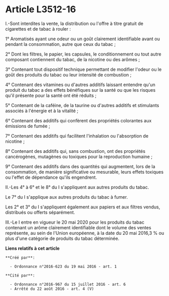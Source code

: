 # Article L3512-16

I.-Sont interdites la vente, la distribution ou l'offre à titre gratuit de cigarettes et de tabac à rouler : 

1° Aromatisés ayant une odeur ou un goût clairement identifiable avant ou pendant la consommation, autre que ceux du tabac ; 

2° Dont les filtres, le papier, les capsules, le conditionnement ou tout autre composant contiennent du tabac, de la nicotine
ou des arômes ; 

3° Contenant tout dispositif technique permettant de modifier l'odeur ou le goût des produits du tabac ou leur intensité de
combustion ; 

4° Contenant des vitamines ou d'autres additifs laissant entendre qu'un produit du tabac a des effets bénéfiques sur la santé
ou que les risques qu'il présente pour la santé ont été réduits ; 

5° Contenant de la caféine, de la taurine ou d'autres additifs et stimulants associés à l'énergie et à la vitalité ; 

6° Contenant des additifs qui confèrent des propriétés colorantes aux émissions de fumée ; 

7° Contenant des additifs qui facilitent l'inhalation ou l'absorption de nicotine ; 

8° Contenant des additifs qui, sans combustion, ont des propriétés cancérogènes, mutagènes ou toxiques pour la reproduction
humaine ; 

9° Contenant des additifs dans des quantités qui augmentent, lors de la consommation, de manière significative ou mesurable,
leurs effets toxiques ou l'effet de dépendance qu'ils engendrent. 

II.-Les 4° à 6° et le 8° du I s'appliquent aux autres produits du tabac. 

Le 7° du I s'applique aux autres produits du tabac à fumer. 

Les 2° et 3° du I s'appliquent également aux papiers et aux filtres vendus, distribués ou offerts séparément. 

III.-Le I entre en vigueur le 20 mai 2020 pour les produits du tabac contenant un arôme clairement identifiable dont le
volume des ventes représente, au sein de l'Union européenne, à la date du 20 mai 2016,3 % ou plus d'une catégorie de produits
du tabac déterminée.

**Liens relatifs à cet article**

	**Créé par**:

	  - Ordonnance n°2016-623 du 19 mai 2016 - art. 1

	**Cité par**:

	  - Ordonnance n°2016-967 du 15 juillet 2016 - art. 6
	  - Arrêté du 22 août 2016 - art. 4 (V)
